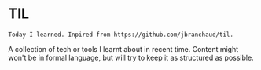 # TIL
```
Today I learned. Inpired from https://github.com/jbranchaud/til.
```

A collection of tech or tools I learnt about in recent time. Content might won't be in formal language, but will try to keep it as structured as possible.
